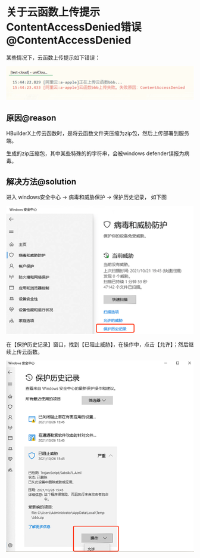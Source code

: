 # 关于云函数上传提示ContentAccessDenied错误@ContentAccessDenied

某些情况下，云函数上传提示如下错误：

<img src="/static/snapshots/tutorial/unicloud/ContentAccessDenied.png" class="hd-img" />

## 原因@reason

HBuilderX上传云函数时，是将云函数文件夹压缩为zip包，然后上传部署到服务端。

生成的zip压缩包，其中某些特殊的的字符串，会被windows defender误报为病毒。

## 解决方法@solution

进入 windows安全中心 -> 病毒和威胁保护 -> 保护历史记录， 如下图

<img src="/static/snapshots/tutorial/unicloud/defender_history.png" class="hd-img" />

在【保护历史记录】窗口，找到【已阻止威胁】，在操作中，点击【允许】；然后继续上传云函数。

<img src="/static/snapshots/tutorial/unicloud/allow_defender.png" class="hd-img" />
